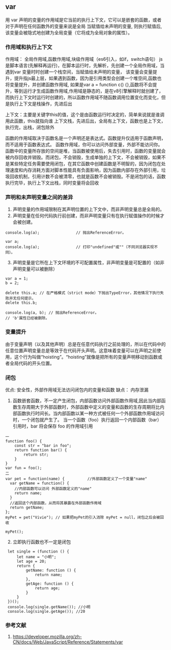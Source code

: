 ## var

用 var 声明的变量的作用域是它当前的执行上下文，它可以是嵌套的函数，或者对于声明在任何函数外的变量来说是全局
当赋值给未声明的变量, 则执行赋值后, 该变量会被隐式地创建为全局变量（它将成为全局对象的属性）。

### 作用域和执行上下文
作用域： 全局作用域,函数作用域,块级作用域（es6引入，如if，switch语句）
js 是脚本语言(先解释再运行)，在脚本运行时，先解析，先创建一个全局作用域，当遇到var 变量时时创建一个栈空间，当赋值给未声明的变量， 该变量会变量提升，提升指js最上层，如果遇到函数，因为是引用类型会创建一个堆空间,函数也将变量提升，并创建函数作用域, 如果是var a = function c() {},函数将不会提升，等到运行才生成函数作用域,作用域是静态的，是在v8引擎解释时就创建了，而执行上下文时运行时创建的，所以函数作用域不随函数调用位置变化而变化，但是执行上下文是栈操作，先进后出

上下文：主要是关键字this的值，这个是由函数运行时决定的，简单来说就是谁调用此函数，this就指向谁
上下文栈，先进后出，全局有上下文，函数也是上下文，执行完，出栈，闭包除外

函数的作用域取决于函数名是一个声明还是表达式。函数提升仅适用于函数声明，而不适用于函数表达式。
函数作用域，你可以访问外部变量，外部不能访问你。函数中的变量所存放的空间是堆，当函数被使用后，失去引用时，函数的变量就会被内存回收并销毁。而闭包，不会销毁，生成单独的上下文，不会被销毁，如果不是某些特定任务需要使用闭包，在其它函数中创建函数是不明智的，因为闭包在处理速度和内存消耗方面对脚本性能具有负面影响，因为函数内部存在外部引用，垃圾回收机制，引用计数不会被清零，也就是函数不会被销毁。不是闭包的话，函数执行完毕，执行上下文出栈，同时变量将会回收

### 声明和未声明变量之间的差异
1. 声明变量的作用域限制在其声明位置的上下文中，而非声明变量总是全局的。
2. 声明变量在任何代码执行前创建，而非声明变量只有在执行赋值操作的时候才会被创建。
```
console.log(a);                // 抛出ReferenceError。

var a;
console.log(a);                // 打印"undefined"或""（不同浏览器实现不同）。
```
3. 声明变量是它所在上下文环境的不可配置属性，非声明变量是可配置的（如非声明变量可以被删除）
```
var a = 1;
b = 2;

delete this.a; // 在严格模式（strict mode）下抛出TypeError，其他情况下执行失败并无任何提示。
delete this.b;

console.log(a, b); // 抛出ReferenceError。
// 'b'属性已经被删除。
```
### 变量提升
由于变量声明（以及其他声明）总是在任意代码执行之前处理的，所以在代码中的任意位置声明变量总是等效于在代码开头声明。这意味着变量可以在声明之前使用，这个行为叫做“hoisting”。“hoisting”就像是把所有的变量声明移动到函数或者全局代码的开头位置。


### 闭包
优点: 安全性，外部作用域无法访问闭包内的变量和函数
缺点： 内存泄漏

1. 函数嵌套函数，不一定产生闭包，内部函数访问外部函数作用域,因此当内部函数生存周期大于外部函数时，外部函数中定义的变量和函数的生存周期将比内部函数执行时间长。当内部函数以某一种方式被任何一个外部函数作用域访问时，一个闭包就产生了。 当一个函数（foo）执行返回一个内部函数（bar）引用时，bar 将会保存 foo 的作用域引用
```
一
function foo() {
    const str = "bar in foo";
    return function bar() {
        return str;
    }
}
var fun = foo();
二
var pet = function(name) {          //外部函数定义了一个变量"name"
  var getName = function() {            
    //内部函数可以访问 外部函数定义的"name"
    return name; 
  }
  //返回这个内部函数，从而将其暴露在外部函数作用域
  return getName;               
};
myPet = pet("Vivie"); // 如果把myPet的引入消除 myPet = null，闭包之后会被回收
    
myPet();         
```
 
2. 立即执行函数也不一定是闭包

```
 let single = (function () {
     let name = "小明";
     let age = 20;
     return {
         getName: function () {
             return name;
         },
         getAge: function () {
             return age;
         }
     }
 })();
 console.log(single.getName()); //小明
 console.log(single.getAge()); //20
```


### 参考文献
1. https://developer.mozilla.org/zh-CN/docs/Web/JavaScript/Reference/Statements/var